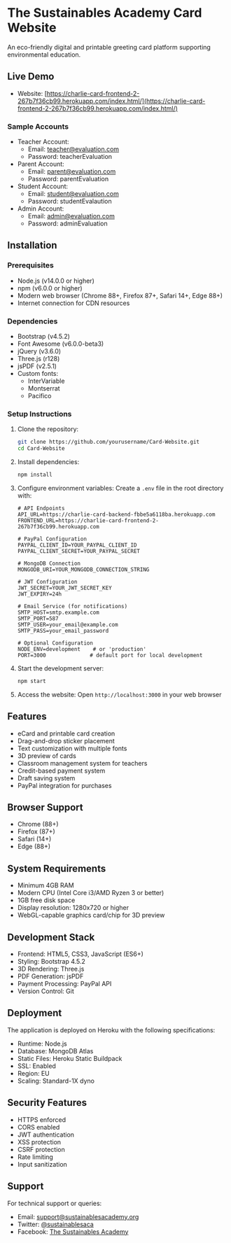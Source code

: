 # The Sustainables Academy Card Website

An eco-friendly digital and printable greeting card platform supporting environmental education.

## Live Demo
- Website: [https://charlie-card-frontend-2-267b7f36cb99.herokuapp.com/index.html/](https://charlie-card-frontend-2-267b7f36cb99.herokuapp.com/index.html/)

### Sample Accounts
- Teacher Account:
  - Email: teacher@evaluation.com
  - Password: teacherEvaluation
- Parent Account:
  - Email: parent@evaluation.com
  - Password: parentEvaluation
- Student Account:
  - Email: student@evaluation.com
  - Password: studentEvalaution
- Admin Account:
  - Email: admin@evaluation.com
  - Password: adminEvaluation

## Installation

### Prerequisites
- Node.js (v14.0.0 or higher)
- npm (v6.0.0 or higher)
- Modern web browser (Chrome 88+, Firefox 87+, Safari 14+, Edge 88+)
- Internet connection for CDN resources

### Dependencies
- Bootstrap (v4.5.2)
- Font Awesome (v6.0.0-beta3)
- jQuery (v3.6.0)
- Three.js (r128)
- jsPDF (v2.5.1)
- Custom fonts:
  - InterVariable
  - Montserrat
  - Pacifico

### Setup Instructions
1. Clone the repository:
   ```bash
   git clone https://github.com/yourusername/Card-Website.git
   cd Card-Website
   ```

2. Install dependencies:
   ```bash
   npm install
   ```

3. Configure environment variables:
   Create a `.env` file in the root directory with:
   ```
   # API Endpoints
   API_URL=https://charlie-card-backend-fbbe5a6118ba.herokuapp.com
   FRONTEND_URL=https://charlie-card-frontend-2-267b7f36cb99.herokuapp.com
   
   # PayPal Configuration
   PAYPAL_CLIENT_ID=YOUR_PAYPAL_CLIENT_ID
   PAYPAL_CLIENT_SECRET=YOUR_PAYPAL_SECRET
   
   # MongoDB Connection
   MONGODB_URI=YOUR_MONGODB_CONNECTION_STRING
   
   # JWT Configuration
   JWT_SECRET=YOUR_JWT_SECRET_KEY
   JWT_EXPIRY=24h
   
   # Email Service (for notifications)
   SMTP_HOST=smtp.example.com
   SMTP_PORT=587
   SMTP_USER=your_email@example.com
   SMTP_PASS=your_email_password
   
   # Optional Configuration
   NODE_ENV=development    # or 'production'
   PORT=3000              # default port for local development
   ```

4. Start the development server:
   ```bash
   npm start
   ```

5. Access the website:
   Open `http://localhost:3000` in your web browser

## Features
- eCard and printable card creation
- Drag-and-drop sticker placement
- Text customization with multiple fonts
- 3D preview of cards
- Classroom management system for teachers
- Credit-based payment system
- Draft saving system
- PayPal integration for purchases

## Browser Support
- Chrome (88+)
- Firefox (87+)
- Safari (14+)
- Edge (88+)

## System Requirements
- Minimum 4GB RAM
- Modern CPU (Intel Core i3/AMD Ryzen 3 or better)
- 1GB free disk space
- Display resolution: 1280x720 or higher
- WebGL-capable graphics card/chip for 3D preview

## Development Stack
- Frontend: HTML5, CSS3, JavaScript (ES6+)
- Styling: Bootstrap 4.5.2
- 3D Rendering: Three.js
- PDF Generation: jsPDF
- Payment Processing: PayPal API
- Version Control: Git

## Deployment
The application is deployed on Heroku with the following specifications:
- Runtime: Node.js
- Database: MongoDB Atlas
- Static Files: Heroku Static Buildpack
- SSL: Enabled
- Region: EU
- Scaling: Standard-1X dyno

## Security Features
- HTTPS enforced
- CORS enabled
- JWT authentication
- XSS protection
- CSRF protection
- Rate limiting
- Input sanitization

## Support
For technical support or queries:
- Email: support@sustainablesacademy.org
- Twitter: [@sustainablesaca](https://x.com/sustainablesaca)
- Facebook: [The Sustainables Academy](https://www.facebook.com/thesustainablesacademy/)

